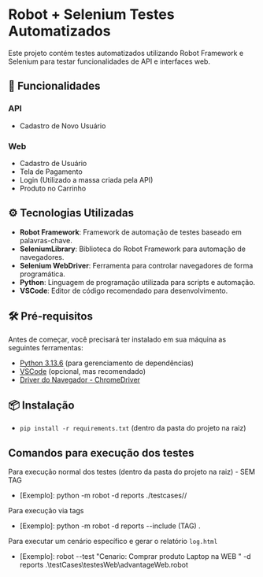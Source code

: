 # Robot + Selenium Testes Automatizados

Este projeto contém testes automatizados utilizando Robot Framework e Selenium para testar funcionalidades de API e interfaces web.

## 🧪 Funcionalidades

### API
- Cadastro de Novo Usuário

### Web
- Cadastro de Usuário
- Tela de Pagamento
- Login (Utilizado a massa criada pela API)
- Produto no Carrinho

## ⚙️ Tecnologias Utilizadas
- **Robot Framework**: Framework de automação de testes baseado em palavras-chave.
- **SeleniumLibrary**: Biblioteca do Robot Framework para automação de navegadores.
- **Selenium WebDriver**: Ferramenta para controlar navegadores de forma programática.
- **Python**: Linguagem de programação utilizada para scripts e automação.
- **VSCode**: Editor de código recomendado para desenvolvimento.

## 🛠️ Pré-requisitos
Antes de começar, você precisará ter instalado em sua máquina as seguintes ferramentas:

- [Python 3.13.6](https://www.python.org/downloads/) (para gerenciamento de dependências)
- [VSCode](https://code.visualstudio.com/) (opcional, mas recomendado)
- [Driver do Navegador - ChromeDriver](https://developer.chrome.com/docs/chromedriver/downloads?hl=pt-br)

## 📦 Instalação

- `pip install -r requirements.txt` (dentro da pasta do projeto na raiz)

## Comandos para execução dos testes

Para execução normal dos testes (dentro da pasta do projeto na raiz) - SEM TAG
- [Exemplo]: python -m robot -d reports ./testcases/<modulo>/<funcionalidade>

Para execução via tags
- [Exemplo]: python -m robot -d reports --include (TAG) .

Para executar um cenário específico e gerar o relatório `log.html`
- [Exemplo]: robot --test "Cenario: Comprar produto Laptop na WEB " -d reports .\testCases\testesWeb\advantageWeb.robot